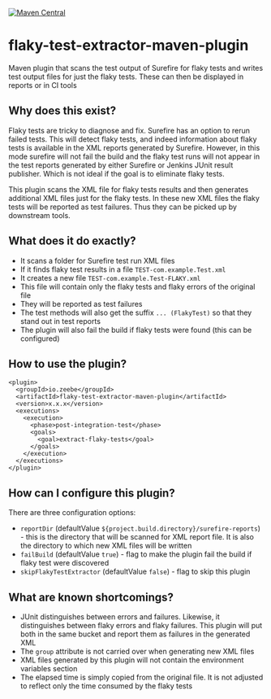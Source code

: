 [![Maven Central](https://img.shields.io/maven-central/v/io.zeebe/flaky-test-extractor-maven-plugin.svg?label=Maven%20Central)](https://search.maven.org/search?q=g:%22io.zeebe%22%20AND%20a:%22flaky-test-extractor-maven-plugin%22)

# flaky-test-extractor-maven-plugin

Maven plugin that scans the test output of Surefire for flaky tests and writes test output files for just the flaky
tests. These can then be displayed in reports or in CI tools

## Why does this exist?

Flaky tests are tricky to diagnose and fix. Surefire has an option to rerun failed tests. This will detect flaky tests,
and indeed information about flaky tests is available in the XML reports generated by Surefire. However, in this mode
surefire will not fail the build and the flaky test runs will not appear in the test reports generated by either
Surefire or Jenkins JUnit result publisher. Which is not ideal if the goal is to eliminate flaky tests.

This plugin scans the XML file for flaky tests results and then generates additional XML files just for the flaky tests.
In these new XML files the flaky tests will be reported as test failures. Thus they can be picked up by downstream
tools.

## What does it do exactly?

* It scans a folder for Surefire test run XML files
* If it finds flaky test results in a file `TEST-com.example.Test.xml`
* It creates a new file `TEST-com.example.Test-FLAKY.xml`
* This file will contain only the flaky tests and flaky errors of the original file
* They will be reported as test failures
* The test methods will also get the suffix `... (FlakyTest)` so that they stand out in test reports
* The plugin will also fail the build if flaky tests were found (this can be configured)

## How to use the plugin?

```
<plugin>
  <groupId>io.zeebe</groupId>
  <artifactId>flaky-test-extractor-maven-plugin</artifactId>
  <version>x.x.x</version>
  <executions>
    <execution>
      <phase>post-integration-test</phase>
      <goals>
        <goal>extract-flaky-tests</goal>
      </goals>
    </execution>
  </executions>
</plugin>
```

## How can I configure this plugin?

There are three configuration options:

* `reportDir` (defaultValue `${project.build.directory}/surefire-reports`) - this is the directory that will be scanned
  for XML report file. It is also the directory to which new XML files will be written
* `failBuild` (defaultValue `true`) - flag to make the plugin fail the build if flaky test were discovered
* `skipFlakyTestExtractor` (defaultValue `false`) - flag to skip this plugin

## What are known shortcomings?

* JUnit distinguishes between errors and failures. Likewise, it distinguishes between flaky errors and flaky failures.
  This plugin will put both in the same bucket and report them as failures in the generated XML
* The `group` attribute is not carried over when generating new XML files
* XML files generated by this plugin will not contain the environment variables section
* The elapsed time is simply copied from the original file. It is not adjusted to reflect only the time consumed by the
  flaky tests

